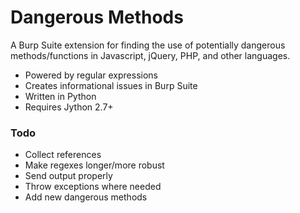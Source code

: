 # Dangerous Methods
A Burp Suite extension for finding the use of potentially dangerous methods/functions in Javascript, jQuery, PHP, and other languages.

* Powered by regular expressions
* Creates informational issues in Burp Suite
* Written in Python
* Requires Jython 2.7+ 

### Todo
* Collect references
* Make regexes longer/more robust
* Send output properly
* Throw exceptions where needed
* Add new dangerous methods